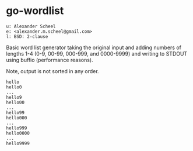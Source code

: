 # go-wordlist
    u: Alexander Scheel
    e: <alexander.m.scheel@gmail.com>
    l: BSD: 2-clause


Basic word list generator taking the original input and adding numbers of
lengths 1-4 (0-9, 00-99, 000-999, and 0000-9999) and writing to STDOUT using
buffio (performance reasons).

Note, output is not sorted in any order. 

    hello
    hello0
    ...
    hello9
    hello00
    ...
    hello99
    hello000
    ...
    hello999
    hello0000
    ...
    hello9999
